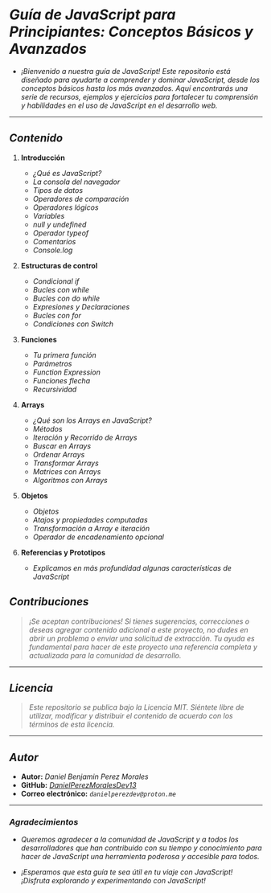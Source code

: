 <!-- Autor: Daniel Benjamin Perez Morales -->
<!-- GitHub: https://github.com/DanielPerezMoralesDev13 -->
<!-- Correo electrónico: danielperezdev@proton.me -->

# ***Guía de JavaScript para Principiantes: Conceptos Básicos y Avanzados***

- *¡Bienvenido a nuestra guía de JavaScript! Este repositorio está diseñado para ayudarte a comprender y dominar JavaScript, desde los conceptos básicos hasta los más avanzados. Aquí encontrarás una serie de recursos, ejemplos y ejercicios para fortalecer tu comprensión y habilidades en el uso de JavaScript en el desarrollo web.*

---

## ***Contenido***

1. **Introducción**
    - *¿Qué es JavaScript?*
    - *La consola del navegador*
    - *Tipos de datos*
    - *Operadores de comparación*
    - *Operadores lógicos*
    - *Variables*
    - *null y undefined*
    - *Operador typeof*
    - *Comentarios*
    - *Console.log*

2. **Estructuras de control**
    - *Condicional if*
    - *Bucles con while*
    - *Bucles con do while*
    - *Expresiones y Declaraciones*
    - *Bucles con for*
    - *Condiciones con Switch*

3. **Funciones**
    - *Tu primera función*
    - *Parámetros*
    - *Function Expression*
    - *Funciones flecha*
    - *Recursividad*

4. **Arrays**
    - *¿Qué son los Arrays en JavaScript?*
    - *Métodos*
    - *Iteración y Recorrido de Arrays*
    - *Buscar en Arrays*
    - *Ordenar Arrays*
    - *Transformar Arrays*
    - *Matrices con Arrays*
    - *Algoritmos con Arrays*

5. **Objetos**
    - *Objetos*
    - *Atajos y propiedades computadas*
    - *Transformación a Array e iteración*
    - *Operador de encadenamiento opcional*

6. **Referencias y Prototipos**
    - *Explicamos en más profundidad algunas características de JavaScript*

## ***Contribuciones***

> *¡Se aceptan contribuciones! Si tienes sugerencias, correcciones o deseas agregar contenido adicional a este proyecto, no dudes en abrir un problema o enviar una solicitud de extracción. Tu ayuda es fundamental para hacer de este proyecto una referencia completa y actualizada para la comunidad de desarrollo.*

---

## ***Licencia***

> *Este repositorio se publica bajo la Licencia MIT. Siéntete libre de utilizar, modificar y distribuir el contenido de acuerdo con los términos de esta licencia.*

---

## ***Autor***

- **Autor:** *Daniel Benjamin Perez Morales*
- **GitHub:** *[DanielPerezMoralesDev13](https://github.com/DanielPerezMoralesDev13 "https://github.com/DanielPerezMoralesDev13")*
- **Correo electrónico:** *`danielperezdev@proton.me`*

---

### ***Agradecimientos***

- *Queremos agradecer a la comunidad de JavaScript y a todos los desarrolladores que han contribuido con su tiempo y conocimiento para hacer de JavaScript una herramienta poderosa y accesible para todos.*

- *¡Esperamos que esta guía te sea útil en tu viaje con JavaScript! ¡Disfruta explorando y experimentando con JavaScript!*

